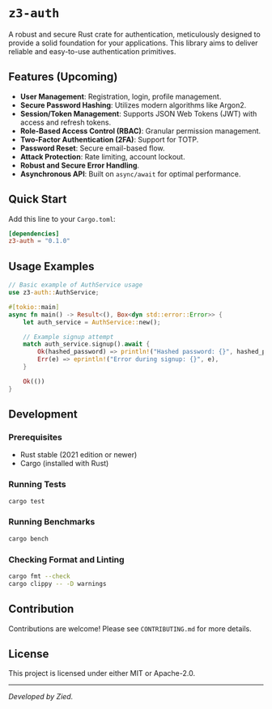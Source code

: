 # `z3-auth`

A robust and secure Rust crate for authentication, meticulously designed to provide a solid foundation for your applications. This library aims to deliver reliable and easy-to-use authentication primitives.

## Features (Upcoming)

*   **User Management**: Registration, login, profile management.
*   **Secure Password Hashing**: Utilizes modern algorithms like Argon2.
*   **Session/Token Management**: Supports JSON Web Tokens (JWT) with access and refresh tokens.
*   **Role-Based Access Control (RBAC)**: Granular permission management.
*   **Two-Factor Authentication (2FA)**: Support for TOTP.
*   **Password Reset**: Secure email-based flow.
*   **Attack Protection**: Rate limiting, account lockout.
*   **Robust and Secure Error Handling**.
*   **Asynchronous API**: Built on `async/await` for optimal performance.

## Quick Start

Add this line to your `Cargo.toml`:

```toml
[dependencies]
z3-auth = "0.1.0"
```

## Usage Examples

```rust
// Basic example of AuthService usage
use z3-auth::AuthService;

#[tokio::main]
async fn main() -> Result<(), Box<dyn std::error::Error>> {
    let auth_service = AuthService::new();

    // Example signup attempt
    match auth_service.signup().await {
        Ok(hashed_password) => println!("Hashed password: {}", hashed_password),
        Err(e) => eprintln!("Error during signup: {}", e),
    }

    Ok(())
}
```

## Development

### Prerequisites

*   Rust stable (2021 edition or newer)
*   Cargo (installed with Rust)

### Running Tests

```bash
cargo test
```

### Running Benchmarks

```bash
cargo bench
```

### Checking Format and Linting

```bash
cargo fmt --check
cargo clippy -- -D warnings
```

## Contribution

Contributions are welcome! Please see `CONTRIBUTING.md` for more details.

## License

This project is licensed under either MIT or Apache-2.0.

---
*Developed by Zied.*
